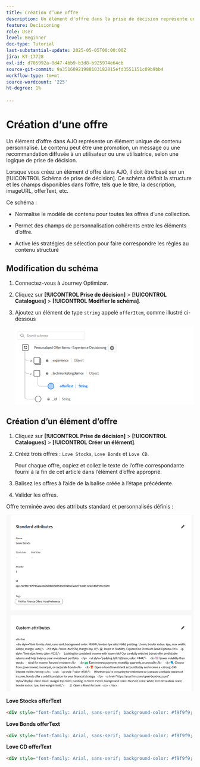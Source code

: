 ```yaml
---
title: Création d’une offre
description: Un élément d'offre dans la prise de décision représente un contenu personnalisé unique, tel qu'un message, une image, une promotion ou une recommandation, qui peut être diffusé à un utilisateur en fonction de règles et de conditions définies.
feature: Decisioning
role: User
level: Beginner
doc-type: Tutorial
last-substantial-update: 2025-05-05T00:00:00Z
jira: KT-17728
exl-id: d705992a-0d47-4bb9-b3d8-b925974e64cb
source-git-commit: 9a35160921988103182815efd3551151c09b9bb4
workflow-type: tm+mt
source-wordcount: '225'
ht-degree: 1%

---
```


# Création d’une offre

Un élément d’offre dans AJO représente un élément unique de contenu personnalisé. Le contenu peut être une promotion, un message ou une recommandation diffusée à un utilisateur ou une utilisatrice, selon une logique de prise de décision.

Lorsque vous créez un élément d&#39;offre dans AJO, il doit être basé sur un [!UICONTROL Schéma de prise de décision]. Ce schéma définit la structure et les champs disponibles dans l’offre, tels que le titre, la description, imageURL, offerText, etc.

Ce schéma :

* Normalise le modèle de contenu pour toutes les offres d’une collection.

* Permet des champs de personnalisation cohérents entre les éléments d’offre.

* Active les stratégies de sélection pour faire correspondre les règles au contenu structuré

## Modification du schéma

1. Connectez-vous à Journey Optimizer.
1. Cliquez sur **[!UICONTROL Prise de décision]** > **[!UICONTROL Catalogues]** > **[!UICONTROL Modifier le schéma]**.
1. Ajoutez un élément de type `string` appelé `offerItem`, comme illustré ci-dessous

   ![decisioning-schema](assets/offer-schema.png)

## Création d’un élément d’offre

1. Cliquez sur **[!UICONTROL Prise de décision]** > **[!UICONTROL Catalogues]** > **[!UICONTROL Créer un élément]**.

1. Créez trois offres : `Love Stocks`, `Love Bonds` et `Love CD`.

   Pour chaque offre, copiez et collez le texte de l’offre correspondante fourni à la fin de cet article dans l’élément d’offre approprié.

1. Balisez les offres à l’aide de la balise créée à l’étape précédente.

1. Valider les offres.

Offre terminée avec des attributs standard et personnalisés définis :

![offre love stocks](assets/love-bonds.png)

**Love Stocks offerText**

```html
<div style="font-family: Arial, sans-serif; background-color: #f9f9f9; border: 1px solid #ddd; padding: 1.5rem; border-radius: 8px; max-width: 600px; margin: auto;">   <h3 style="color: #1a73e8; margin-top: 0;">📈 Open a Stock Trading Account & Get $100 in Bonus Stock</h3>   <p style="font-size: 1rem; color: #333;">     Ready to start building your portfolio? Open a new stock trading account with us and receive a      <strong>$100 bonus in stock</strong> — on us.   </p>   <ul style="padding-left: 1.25rem; color: #444;">     <li>🧾 No account minimums — start investing with as little as $1</li>     <li>📉 $0 commissions on online stock trades</li>     <li>📊 Access to powerful trading tools and real-time analytics</li>     <li>🎓 Free educational resources to help you invest confidently</li>   </ul>   <p style="color: #333;">     It's never been easier to start trading. Join thousands of investors who trust us to help them grow their wealth.   </p>   <a href="https://yourbrokerage.com/open-account"      style="display: inline-block; margin-top: 1rem; padding: 0.75rem 1.5rem; background-color: #1a73e8; color: white; text-decoration: none; border-radius: 5px; font-weight: bold;">      🚀 Open Your Account Today   </a> </div>
```

**Love Bonds offerText**

```html
<div style="font-family: Arial, sans-serif; background-color: #f9f9f9; border: 1px solid #ddd; padding: 1.5rem; border-radius: 8px; max-width: 600px; margin: auto;">   <h3 style="color: #6c757d; margin-top: 0;">🏦 Invest in Stability: Explore Our Premium Bond Options</h3>   <p style="font-size: 1rem; color: #333;">     Looking for consistent income with lower risk? Our carefully selected bonds offer predictable returns and help balance your investment portfolio.   </p>   <ul style="padding-left: 1.25rem; color: #444;">     <li>📉 Lower volatility than stocks — ideal for income-focused investors</li>     <li>💵 Earn interest payments monthly, quarterly, or annually</li>     <li>🔍 Choose from government, municipal, or corporate bonds</li>     <li>🎁 Open a bond investment account today and receive a <strong>$50 interest credit</strong></li>   </ul>   <p style="color: #333;">     Whether you're preparing for retirement or just want a reliable stream of income, bonds offer a solid foundation for your financial strategy.   </p>   <a href="https://yourfirm.com/open-bond-account"      style="display: inline-block; margin-top: 1rem; padding: 0.75rem 1.5rem; background-color: #6c757d; color: white; text-decoration: none; border-radius: 5px; font-weight: bold;">      🧾 Open a Bond Account   </a> </div>
```

**Love CD offerText**

```html
<div style="font-family: Arial, sans-serif; background-color: #f9f9f9; border: 1px solid #ddd; padding: 1.5rem; border-radius: 8px; max-width: 600px; margin: auto;">   <h3 style="color: #28a745; margin-top: 0;">💰 Lock in a 5.25% APY — Open Your CD Account Today</h3>   <p style="font-size: 1rem; color: #333;">     Secure your savings with a high-yield Certificate of Deposit. For a limited time, enjoy a      <strong>guaranteed 5.25% annual percentage yield (APY)</strong> on 12-month CDs.   </p>   <ul style="padding-left: 1.25rem; color: #444;">     <li>🔒 Guaranteed returns with FDIC insurance</li>     <li>📈 Lock in today's high rates before they change</li>     <li>💼 Flexible terms from 6 to 24 months</li>     <li>🎁 Open with just $500 and get a $50 bonus</li>   </ul>   <p style="color: #333;">     Whether you're saving for a short-term goal or building a conservative income strategy, our CDs offer peace of mind and predictable growth.   </p>   <a href="https://yourbank.com/open-cd"      style="display: inline-block; margin-top: 1rem; padding: 0.75rem 1.5rem; background-color: #28a745; color: white; text-decoration: none; border-radius: 5px; font-weight: bold;">      💼 Open a CD Account   </a> </div>
```
